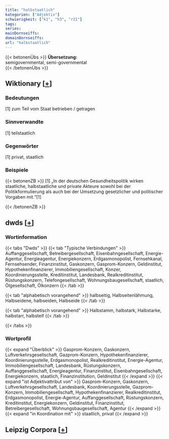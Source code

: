 ```yaml
---
title: "halbstaatlich"
kategorien: ["Adjektiv"]
schwierigkeit: ["k1", "h3", "r21"]
tags:
series:
mainDornseiffs:
domainDornseiffs:
url: "halbstaatlich"
---
```


{{< betonenÜbs >}}
**Übersetzung:**  
semigovernmental, semi-governmental  
{{< /betonenÜbs >}}

## Wiktionary [[+](https://de.wiktionary.org/wiki/halbstaatlich)]

### Bedeutungen
[1] zum Teil vom Staat betrieben / getragen  

### Sinnverwandte
[1] teilstaatlich  

### Gegenwörter
[1] privat, staatlich  

### Beispiele
{{< betonenZB >}}
[1] „In der deutschen Gesundheitspolitik wirken staatliche, halbstaatliche und private Akteure sowohl bei der Politikformulierung als auch bei der Umsetzung gesetzlicher und politischer Vorgaben mit.“[1]  

{{< /betonenZB >}}


## dwds [[+](https://www.dwds.de/wb/halbstaatlich)]

### Wortinformation
{{< tabs "Dwds" >}}
{{< tab "Typische Verbindungen" >}}
Auffanggesellschaft, Betreibergesellschaft, Eisenbahngesellschaft, Energie-Agentur, Energieagentur, Energiekonzern, Erdgasmonopolist, Fernsehkanal, Fernsehsender, Finanzinstitut, Gaskonzern, Gasprom-Konzern, Geldinstitut, Hypothekenfinanzierer, Immobiliengesellschaft, Konzer, Koordinierungsstelle, Kreditinstitut, Landesbank, Realkreditinstitut, Rüstungskonzern, Telefongesellschaft, Wohnungsbaugesellschaft, staatlich, Ölgesellschaft, Ölkonzern
{{< /tab >}}

{{< tab "alphabetisch vorangehend" >}}
halbseitig, Halbseitenlähmung, Halbseidene, halbseiden, Halbseide
{{< /tab >}}

{{< tab "alphabetisch vorangehend" >}}
Halbstamm, halbstark, Halbstarke, halbstarr, halbsteif
{{< /tab >}}

{{< /tabs >}}

### Wortprofil
{{< expand "Überblick" >}} Gasprom-Konzern, Gaskonzern, Luftverkehrsgesellschaft, Gazprom-Konzern, Hypothekenfinanzierer, Koordinierungsstelle, Erdgasmonopolist, Realkreditinstitut, Energie-Agentur, Immobiliengesellschaft, Landesbank, Rüstungskonzern, Auffanggesellschaft, Energieagentur, Finanzinstitut, Eisenbahngesellschaft, Energiekonzern, staatlich, Finanzinstitution, Geldinstitut {{< /expand >}}
{{< expand "ist Adjektivattribut von" >}} Gasprom-Konzern, Gaskonzern, Luftverkehrsgesellschaft, Landesbank, Koordinierungsstelle, Gazprom-Konzern, Immobiliengesellschaft, Hypothekenfinanzierer, Realkreditinstitut, Erdgasmonopolist, Energie-Agentur, Auffanggesellschaft, Rüstungskonzern, Kreditinstitut, Energiekonzern, Geldinstitut, Finanzinstitut, Betreibergesellschaft, Wohnungsbaugesellschaft, Agentur {{< /expand >}}
{{< expand "in Koordination mit" >}} staatlich, privat {{< /expand >}}

## Leipzig Corpora [[+](https://corpora.uni-leipzig.de/en/res?word=halbstaatlich&corpusId=deu_newscrawl-public_2018)]

